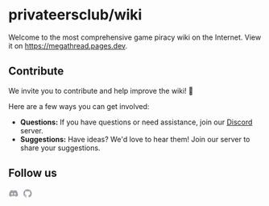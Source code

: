 # privateersclub/wiki

Welcome to the most comprehensive game piracy wiki on the Internet. View it on
<https://megathread.pages.dev>.

## Contribute

We invite you to contribute and help improve the wiki! 💚

Here are a few ways you can get involved:

- **Questions:** If you have questions or need assistance, join our
  [Discord](https://discord.gg/jz8dUnnD6Q) server.
- **Suggestions:** Have ideas? We'd love to hear them! Join our server to share your suggestions.

## Follow us

<p>
  <a href="https://discord.gg/jz8dUnnD6Q"><img width="20px" src="./.github/assets/discord.svg" alt="Discord"></a>&nbsp;&nbsp;<a href="https://github.com/privateersclub"><img width="20px" src="./.github/assets/github.svg" alt="GitHub"></a>
</p>
